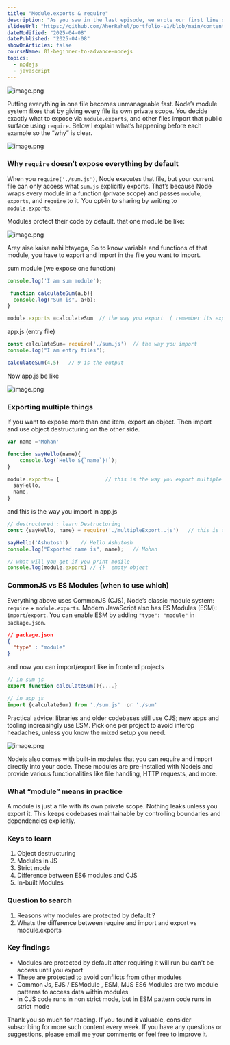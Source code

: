 ```yaml
---
title: "Module.exports & require"
description: "As you saw in the last episode, we wrote our first line of code in Nodejs. Now, we could just keep adding whatever we want to app.js, and technically, it would work. But that's not the best way to do things because the file would get cluttered and hard to manage. Instead, we need multiple files.So, you'll use require to include different modules into your main file."
slidesUrl: "https://github.com/AherRahul/portfolio-v1/blob/main/content/articles"
dateModified: "2025-04-08"
datePublished: "2025-04-08"
showOnArticles: false
courseName: 01-beginner-to-advance-nodejs
topics:
  - nodejs
  - javascript
---
```



![image.png](https://res.cloudinary.com/duojkrgue/image/upload/v1757930702/Portfolio/nodeJsCourse/4.png)

<!-- # 📖 My Personal Notes – module.exports & require -->

Putting everything in one file becomes unmanageable fast. Node’s module system fixes that by giving every file its own private scope. You decide exactly what to expose via `module.exports`, and other files import that public surface using `require`. Below I explain what’s happening before each example so the “why” is clear.

![image.png](https://i.ibb.co/s567zyG/11.jpg)

### Why `require` doesn’t expose everything by default

When you `require('./sum.js')`, Node executes that file, but your current file can only access what `sum.js` explicitly exports. That’s because Node wraps every module in a function (private scope) and passes `module`, `exports`, and `require` to it. You opt‑in to sharing by writing to `module.exports`.

Modules protect their code by default. that one module be like: 

![image.png](https://i.ibb.co/j4bYskd/Capture.jpg)

Arey aise kaise nahi btayega, So to know variable and functions of that module, you have to export and import in the file you  want to import.

sum module (we expose one function)

```jsx
console.log('I am sum module');

 function calculateSum(a,b){
  console.log("Sum is", a+b);
}

module.exports =calculateSum  // the way you export  ( remember its export+s not export )
```

app.js (entry file)

```jsx
const calculateSum= require('./sum.js')  // the way you import
console.log("I am entry files");

calculateSum(4,5)   // 9 is the output
```

Now app.js be like

![image.png](https://i.ibb.co/gtXGg9j/2.jpg)

### Exporting multiple things

If you want to expose more than one item, export an object. Then import and use object destructuring on the other side.

```jsx
var name ='Mohan'

function sayHello(name){
    console.log(`Hello ${`name`}!`);
}

module.exports= {               // this is the way you export multiple things
  sayHello,
  name,
}
```

and this is the way you import in app.js

```jsx
// destructured : learn Destructuring
const {sayHello, name} = require('./multipleExport..js')   // this is the way you imported

sayHello('Ashutosh')    // Hello Ashutosh
console.log("Exported name is", name);   // Mohan

// what will you get if you print modile
console.log(module.export) // {}  emoty object 
```

### CommonJS vs ES Modules (when to use which)

Everything above uses CommonJS (CJS), Node’s classic module system: `require` + `module.exports`. Modern JavaScript also has ES Modules (ESM): `import`/`export`. You can enable ESM by adding `"type": "module"` in `package.json`.

```json
// package.json
{
  "type" : "module"
}
```

and now you can import/export like in frontend projects

```jsx
// in sum js
export function calculateSum(){....}

// in app js
import {calculateSum) from './sum.js'  or './sum'
```

Practical advice: libraries and older codebases still use CJS; new apps and tooling increasingly use ESM. Pick one per project to avoid interop headaches, unless you know the mixed setup you need.

![image.png](https://i.ibb.co/Ypv7mBL/3.jpg)

Nodejs also comes with built-in modules that you can require and import directly into your code. These modules are pre-installed with Nodejs and provide various functionalities like file handling, HTTP requests, and more. 

### What “module” means in practice

A module is just a file with its own private scope. Nothing leaks unless you export it. This keeps codebases maintainable by controlling boundaries and dependencies explicitly.

### Keys to learn

1. Object destructuring
2. Modules in JS
3. Strict mode
4. Difference between ES6 modules and CJS
5. In-built Modules

### Question to search

1. Reasons why modules are protected by default ?
2. Whats the difference between require and import and export vs module.exports

### Key findings

* Modules are protected by default after requiring it will run bu can't be access until you export
* These are protected to avoid conflicts from other modules
* Common Js, EJS  / ESModule , ESM,  MJS ES6 Modules are two module patterns to access data within modules
* In CJS code runs in non strict mode, but in ESM pattern code runs in strict mode


Thank you so much for reading. If you found it valuable, consider subscribing for more such content every week. If you have any questions or suggestions, please email me your comments or feel free to improve it.

